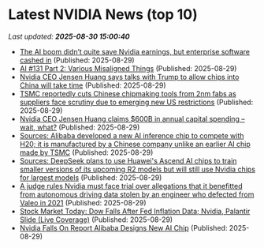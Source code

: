 # Latest NVIDIA News (top 10)
_Last updated: **2025-08-30 15:00:40**_

- [The AI boom didn’t quite save Nvidia earnings, but enterprise software cashed in](https://siliconangle.com/2025/08/29/ai-boom-didnt-quite-save-nvidia-earnings-enterprise-software-cashed/) (Published: 2025-08-29)
- [AI #131 Part 2: Various Misaligned Things](https://www.lesswrong.com/posts/wcp8hcQwqhd8nDA2x/ai-131-part-2-various-misaligned-things) (Published: 2025-08-29)
- [Nvidia CEO Jensen Huang says talks with Trump to allow chips into China will take time](https://www.techradar.com/pro/nvidia-ceo-jensen-huang-says-talks-with-trump-to-allow-chips-into-china-will-take-time) (Published: 2025-08-29)
- [TSMC reportedly cuts Chinese chipmaking tools from 2nm fabs as suppliers face scrutiny due to emerging new US restrictions](https://www.tomshardware.com/tech-industry/semiconductors/tsmc-cuts-chinese-suppliers-from-fabs) (Published: 2025-08-29)
- [Nvidia CEO Jensen Huang claims $600B in annual capital spending – wait, what?](https://siliconangle.com/2025/08/29/nvidia-ceo-jensen-huang-claims-600b-annual-capital-spending-wait/) (Published: 2025-08-29)
- [Sources: Alibaba developed a new AI inference chip to compete with H20; it is manufactured by a Chinese company unlike an earlier AI chip made by TSMC](https://biztoc.com/x/9b8b8b3af989cc26) (Published: 2025-08-29)
- [Sources: DeepSeek plans to use Huawei's Ascend AI chips to train smaller versions of its upcoming R2 models but will still use Nvidia chips for largest models](https://biztoc.com/x/07cff38531f5cc02) (Published: 2025-08-29)
- [A judge rules Nvidia must face trial over allegations that it benefitted from autonomous driving data stolen by an engineer who defected from Valeo in 2021](https://biztoc.com/x/1aa0ec1dd20bf69a) (Published: 2025-08-29)
- [Stock Market Today: Dow Falls After Fed Inflation Data; Nvidia, Palantir Slide (Live Coverage)](https://biztoc.com/x/3786dd0fcd1cb064) (Published: 2025-08-29)
- [Nvidia Falls On Report Alibaba Designs New AI Chip](https://biztoc.com/x/f06d893df77b054e) (Published: 2025-08-29)
